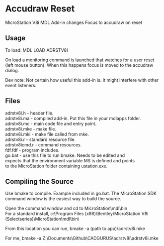 # Accudraw Reset
MicroStation V8i MDL Add-in changes Focus to accudraw on reset

## Usage
To load: MDL LOAD ADRSTV8I

On load a monitoring command is launched that watches for a
user reset (left mouse button). When this happens focus is
moved to the accudraw dialog.

Dev note: Not certain how useful this add-in is. It
might interfere with other event listeners.

## Files
adrstv8i.h - header file.<br />
adrstv8i.ma - compiled add-in. Put this file in your mdlapps folder.<br />
adrstv8i.mc - main code file and entry point.<br />
adrstv8i.mke - make file.<br />
adrstv8i.mki - make file called from mke.<br />
adrstv8i.r - standard resource file.<br />
adrstv8icmd.r - command resources.<br />
fdf.fdf - program includes.<br />
go.bat - use this file to run bmake. Needs to be edited and<br />
expects that the environment variable MS is defined and points<br />
to the MicroStation folder containing ustation.exe.<br />

## Compiling the Source
Use bmake to compile. Example included in go.bat. The MicroStation
SDK command window is the easiest way to build the source.

Open the command window and cd to MicroStation\mdl\bin\
For a standard install,
c:\Program Files (x86)\Bentley\MicroStation V8i (Selectseries)\MicroStation\mdl\bin\

From this location you can run,
bmake -a (path to app)\adrstv8i.mke

For me, bmake -a Z:\Documents\Github\CADGURUS\adrstv8i\adrstv8i.mke
